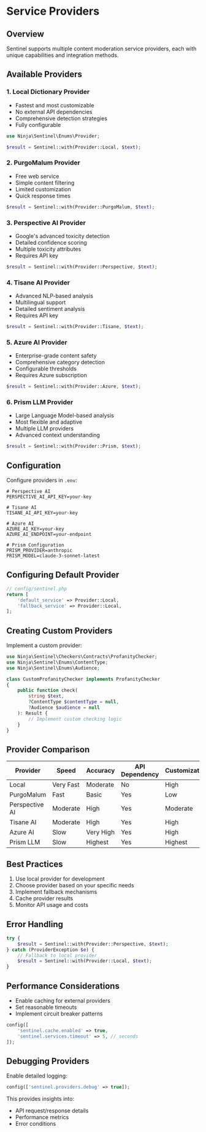 # Service Providers

## Overview

Sentinel supports multiple content moderation service providers, each with unique capabilities and integration methods.

## Available Providers

### 1. Local Dictionary Provider
- Fastest and most customizable
- No external API dependencies
- Comprehensive detection strategies
- Fully configurable

```php
use Ninja\Sentinel\Enums\Provider;

$result = Sentinel::with(Provider::Local, $text);
```

### 2. PurgoMalum Provider
- Free web service
- Simple content filtering
- Limited customization
- Quick response times

```php
$result = Sentinel::with(Provider::PurgoMalum, $text);
```

### 3. Perspective AI Provider
- Google's advanced toxicity detection
- Detailed confidence scoring
- Multiple toxicity attributes
- Requires API key

```php
$result = Sentinel::with(Provider::Perspective, $text);
```

### 4. Tisane AI Provider
- Advanced NLP-based analysis
- Multilingual support
- Detailed sentiment analysis
- Requires API key

```php
$result = Sentinel::with(Provider::Tisane, $text);
```

### 5. Azure AI Provider
- Enterprise-grade content safety
- Comprehensive category detection
- Configurable thresholds
- Requires Azure subscription

```php
$result = Sentinel::with(Provider::Azure, $text);
```

### 6. Prism LLM Provider
- Large Language Model-based analysis
- Most flexible and adaptive
- Multiple LLM providers
- Advanced context understanding

```php
$result = Sentinel::with(Provider::Prism, $text);
```

## Configuration

Configure providers in `.env`:

```env
# Perspective AI
PERSPECTIVE_AI_API_KEY=your-key

# Tisane AI
TISANE_AI_API_KEY=your-key

# Azure AI
AZURE_AI_KEY=your-key
AZURE_AI_ENDPOINT=your-endpoint

# Prism Configuration
PRISM_PROVIDER=anthropic
PRISM_MODEL=claude-3-sonnet-latest
```

## Configuring Default Provider

```php
// config/sentinel.php
return [
    'default_service' => Provider::Local,
    'fallback_service' => Provider::Local,
];
```

## Creating Custom Providers

Implement a custom provider:

```php
use Ninja\Sentinel\Checkers\Contracts\ProfanityChecker;
use Ninja\Sentinel\Enums\ContentType;
use Ninja\Sentinel\Enums\Audience;

class CustomProfanityChecker implements ProfanityChecker
{
    public function check(
        string $text, 
        ?ContentType $contentType = null, 
        ?Audience $audience = null
    ): Result {
        // Implement custom checking logic
    }
}
```

## Provider Comparison

| Provider | Speed | Accuracy | API Dependency | Customization | Cost |
|----------|-------|----------|----------------|--------------|------|
| Local | Very Fast | Moderate | No | High | Free |
| PurgoMalum | Fast | Basic | Yes | Low | Free |
| Perspective AI | Moderate | High | Yes | Moderate | Paid |
| Tisane AI | Moderate | High | Yes | High | Paid |
| Azure AI | Slow | Very High | Yes | High | Paid |
| Prism LLM | Slow | Highest | Yes | Highest | Paid |

## Best Practices

1. Use local provider for development
2. Choose provider based on your specific needs
3. Implement fallback mechanisms
4. Cache provider results
5. Monitor API usage and costs

## Error Handling

```php
try {
    $result = Sentinel::with(Provider::Perspective, $text);
} catch (ProviderException $e) {
    // Fallback to local provider
    $result = Sentinel::with(Provider::Local, $text);
}
```

## Performance Considerations

- Enable caching for external providers
- Set reasonable timeouts
- Implement circuit breaker patterns

```php
config([
    'sentinel.cache.enabled' => true,
    'sentinel.services.timeout' => 5, // seconds
]);
```

## Debugging Providers

Enable detailed logging:

```php
config(['sentinel.providers.debug' => true]);
```

This provides insights into:
- API request/response details
- Performance metrics
- Error conditions
